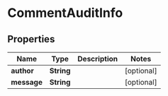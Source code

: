 # CommentAuditInfo

## Properties
Name | Type | Description | Notes
------------ | ------------- | ------------- | -------------
**author** | **String** |  |  [optional]
**message** | **String** |  |  [optional]
